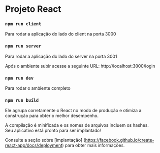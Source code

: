 # Projeto React

### `npm run client`
Para rodar a aplicação do lado do client na porta 3000

### `npm run server`
Para rodar a aplicação do lado do server na porta 3001

Após o ambiente subir acesse a seguinte URL:
http://localhost:3000/login

### `npm run dev`
Para rodar o ambiente completo

### `npm run build`

Ele agrupa corretamente o React no modo de produção e otimiza a construção para obter o melhor desempenho.

A compilação é minificada e os nomes de arquivos incluem os hashes. <br>
Seu aplicativo está pronto para ser implantado!

Consulte a seção sobre [implantação] (https://facebook.github.io/create-react-app/docs/deployment) para obter mais informações.